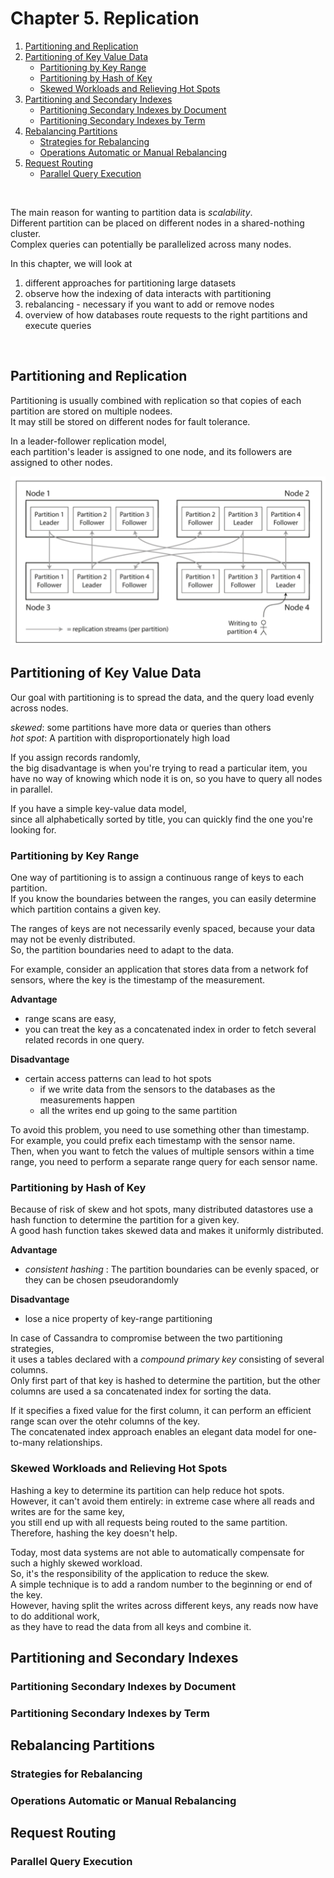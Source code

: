 # Chapter 5. Replication

1. [Partitioning and Replication](#Partitioning-and-Replication)
2. [Partitioning of Key Value Data](#Partitioning-of-Key-Value-Data)
    - [Partitioning by Key Range](#Partitioning-by-Key-Range)
    - [Partitioning by Hash of Key](#Partitioning-by-Hash-of-Key)
    - [Skewed Workloads and Relieving Hot Spots](#Skewed-Workloads-and-Relieving-Hot-Spots)
3. [Partitioning and Secondary Indexes](#Partitioning-and-Secondary-Indexes)
   - [Partitioning Secondary Indexes by Document](#Partitioning-Secondary-Indexes-by-Document)
   - [Partitioning Secondary Indexes by Term](#Partitioning-Secondary-Indexes-by-Term)
4. [Rebalancing Partitions](#Rebalancing-Partitions)
   - [Strategies for Rebalancing](#Strategies-for-Rebalancing)
   - [Operations Automatic or Manual Rebalancing](#Operations-Automatic-or-Manual-Rebalancing)
5. [Request Routing](#Request-Routing)
   - [Parallel Query Execution](#Parallel-Query-Execution)

<br/>

The main reason for wanting to partition data is _scalability_.  
Different partition can be placed on different nodes in a shared-nothing cluster.  
Complex queries can potentially be parallelized across many nodes.  

In this chapter, we will look at  
1. different approaches for partitioning large datasets
2. observe how the indexing of data interacts with partitioning
3. rebalancing - necessary if you want to add or remove nodes
4. overview of how databases route requests to the right partitions and execute queries  

<br/> 

## Partitioning and Replication

Partitioning is usually combined with replication so that copies of each partition are stored on multiple nodees.  
It may still be stored on different nodes for fault tolerance.  

In a leader-follower replication model,  
each partition's leader is assigned to one node, and its followers are assigned to other nodes.  

![03_partitioning_and_replication](../resources/part2/03_partitioning_and_replication.png)

## Partitioning of Key Value Data

Our goal with partitioning is to spread the data, and the query load evenly across nodes.  

_skewed_: some partitions have more data or queries than others  
_hot spot_: A partition with disproportionately high load   

If you assign records randomly,  
the big disadvantage is when you're trying to read a particular item, you have no way of knowing which node it is on, so you have to query all nodes in parallel.  

If you have a simple key-value data model,  
since all alphabetically sorted by title, you can quickly find the one you're looking for.  

### Partitioning by Key Range

One way of partitioning is to assign a continuous range of keys to each partition.  
If you know the boundaries between the ranges, you can easily determine which partition contains a given key.  

The ranges of keys are not necessarily evenly spaced, because your data may not be evenly distributed.  
So, the partition boundaries need to adapt to the data.  

For example, consider an application that stores data from a network fof sensors, where the key is the timestamp of the measurement.  

**Advantage**

- range scans are easy, 
- you can treat the key as a concatenated index in order to fetch several related records in one query.  

**Disadvantage**

- certain access patterns can lead to hot spots 
   - if we write data from the sensors to the databases as the measurements happen
   - all the writes end up going to the same partition

To avoid this problem, you need to use something other than timestamp.  
For example, you could prefix each timestamp with the sensor name.  
Then, when you want to fetch the values of multiple sensors within a time range, you need to perform a separate range query for each sensor name.  

### Partitioning by Hash of Key

Because of risk of skew and hot spots, many distributed datastores use a hash function to determine the partition for a given key.  
A good hash function takes skewed data and makes it uniformly distributed.  

**Advantage** 

- _consistent hashing_ : The partition boundaries can be evenly spaced, or they can be chosen pseudorandomly  

**Disadvantage**

- lose a nice property of key-range partitioning 

In case of Cassandra to compromise between the two partitioning strategies,  
it uses a tables declared with a _compound primary key_ consisting of several columns.  
Only first part of that key is hashed to determine the partition, but the other columns are used a sa concatenated index for sorting the data.  

If it specifies a fixed value for the first column, it can perform an efficient range scan over the otehr columns of the key.  
The concatenated index approach enables an elegant data model for one-to-many relationships.

### Skewed Workloads and Relieving Hot Spots

Hashing a key to determine its partition can help reduce hot spots.  
However, it can't avoid them entirely: in extreme case where all reads and writes are for the same key,  
you still end up with all requests being routed to the same partition.  
Therefore, hashing the key doesn't help.  

Today, most data systems are not able to automatically compensate for such a highly skewed workload.  
So, it's the responsibility of the application to reduce the skew.  
A simple technique is to add a random number to the beginning or end of the key.  
However, having split the writes across different keys, any reads now have to do additional work,  
as they have to read the data from all keys and combine it.

## Partitioning and Secondary Indexes

### Partitioning Secondary Indexes by Document

### Partitioning Secondary Indexes by Term

## Rebalancing Partitions

### Strategies for Rebalancing

### Operations Automatic or Manual Rebalancing

## Request Routing

### Parallel Query Execution
